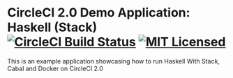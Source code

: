 # CircleCI 2.0 Demo Application: Haskell (Stack) [![CircleCI Build Status](https://circleci.com/gh/nponeccop/circleci-demo-haskell.svg?style=shield)](https://circleci.com/gh/nponeccop/circleci-demo-haskell) [![MIT Licensed](https://img.shields.io/badge/license-MIT-blue.svg)](https://raw.githubusercontent.com/nponeccop/circleci-demo-haskell/master/LICENSE)

This is an example application showcasing how to run Haskell With Stack, Cabal and Docker on CircleCI 2.0

